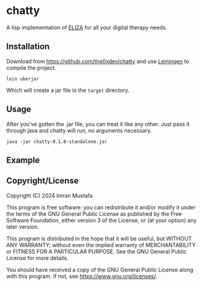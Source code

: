 <!--
SPDX-FileCopyrightText: 2024 Imran Mustafa <imran@imranmustafa.net>

SPDX-License-Identifier: GPL-3.0-or-later
-->
# chatty
A lisp implementation of [ELIZA](https://github.com/codeanticode/eliza) for
all your digital therapy needs. 
## Installation
Download from <https://github.com/the0xdev/chatty> and use
[Leiningen](https://leiningen.org/) to compile the project.
``` shell
lein uberjar
```
Which will create a jar file in the `target` directory.
## Usage
After you've gotten the .jar file, you can treat it like any other. Just pass it
through java and chatty will run, no arguments necessary.
``` shell
java -jar chatty-0.1.0-standalone.jar
```
## Example

## Copyright/License
Copyright (C) 2024 Imran Mustafa

This program is free software: you can redistribute it and/or modify it under
the terms of the GNU General Public License as published by the Free Software
Foundation, either version 3 of the License, or (at your option) any later
version.

This program is distributed in the hope that it will be useful, but WITHOUT ANY
WARRANTY; without even the implied warranty of MERCHANTABILITY or FITNESS FOR A
PARTICULAR PURPOSE. See the GNU General Public License for more details. 

You should have received a copy of the GNU General Public License along with
this program. If not, see https://www.gnu.org/licenses/. 
